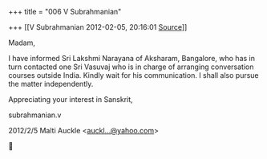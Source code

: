 +++
title = "006 V Subrahmanian"

+++
[[V Subrahmanian	2012-02-05, 20:16:01 [Source](https://groups.google.com/g/bvparishat/c/7jk84A7_oQo)]]



Madam,

  

I have informed Sri Lakshmi Narayana of Aksharam, Bangalore, who has in turn contacted one Sri Vasuvaj who is in charge of arranging conversation courses outside India. Kindly wait for his communication.
I shall also pursue the matter independently.

  

Appreciating your interest in Sanskrit,

  

subrahmanian.v  
  

2012/2/5 Malti Auckle \<[auckl...@yahoo.com]()\>



